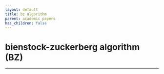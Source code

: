 ```yaml
---
layout: default
title: bz algorithm
parent: academic papers
has_children: false
---
```


# bienstock-zuckerberg algorithm (BZ)
--------

<object data="/academic_papers/papers/bz/Bienstock_Zuckerberg_2009.pdf" type="application/pdf" width="100%" height="100%"></object>
